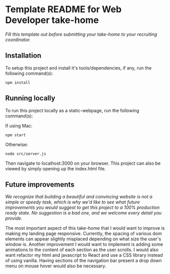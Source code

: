 # Template README for Web Developer take-home

*Fill this template out before submitting your take-home to your recruiting
coordinator.*

## Installation

To setup this project and install it's tools/dependencies, if any, run the
following command(s):

```
npm install

```

## Running locally

To run this project locally as a static-webpage, run the following command(s):

If using Mac:
```
npm start
```

Otherwise:
```
node src/server.js
```
Then navigate to localhost:3000 on your browser.
This project can also be viewed by simply opening up the index.html file.

## Future improvements

*We recognize that building a beautiful and convincing website is not a
simple or speedy task, which is why we'd like to see what future
improvements you would suggest to get this project to a 100% production
ready state. No suggestion is a bad one, and we welcome every detail you
provide.*

The most important aspect of this take-home that I would want to improve is making my landing page responsive. Currently, the spacing of various dom elements can appear slightly misplaced depending on what size the user's window is.
Another improvement I would want to implement is adding some animations to the content of each section as the user scrolls.
I would also want refactor my html and javascript to React and use a CSS library instead of using vanilla.
Having sections of the navigation bar present a drop down menu on mouse hover would also be necessary. 
